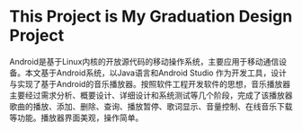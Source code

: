 # This Project is My Graduation Design Project


Android是基于Linux内核的开放源代码的移动操作系统，主要应用于移动通信设备。本文基于Android系统，以Java语言和Android Studio 作为开发工具，设计与实现了基于Android的音乐播放器。按照软件工程开发软件的思想，音乐播放器主要经过需求分析、概要设计、详细设计和系统测试等几个阶段，完成了该播放器歌曲的播放、添加、删除、查询、播放暂停、歌词显示、音量控制、在线音乐下载等功能。播放器界面美观，操作简单。
